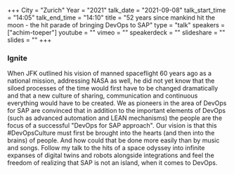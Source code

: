 +++
City = "Zurich"
Year = "2021"
talk_date = "2021-09-08"
talk_start_time = "14:05"
talk_end_time = "14:10"
title = "52 years since mankind hit the moon - the hit parade of bringing DevOps to SAP"
type = "talk"
speakers = ["achim-toeper"]
youtube = ""
vimeo = ""
speakerdeck = ""
slideshare = ""
slides = ""
+++

### Ignite

When JFK outlined his vision of manned spaceflight 60 years ago as a national mission, addressing NASA as well, he did not yet know that the siloed processes of the time would first have to be changed dramatically and that a new culture of sharing, communication and continuous everything would have to be created. We as pioneers in the area of DevOps for SAP are convinced that in addition to the important elements of DevOps (such as advanced automation and LEAN mechanisms) the people are the focus of a successful "DevOps for SAP approach". Our vision is that this #DevOpsCulture must first be brought into the hearts (and then into the brains) of people. And how could that be done more easily than by music and songs. Follow my talk to the hits of a space odyssey into infinite expanses of digital twins and robots alongside integrations and feel the freedom of realizing that SAP is not an island, when it comes to DevOps.